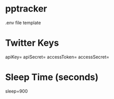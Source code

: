 # pptracker
.env file template
# Twitter Keys
apiKey=
apiSecret=
accessToken=
accessSecret=
# Sleep Time (seconds) 
sleep=900